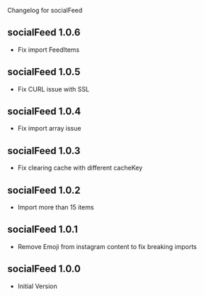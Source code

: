 Changelog for socialFeed

socialFeed 1.0.6
---------------------------------
+ Fix import FeedItems


socialFeed 1.0.5
---------------------------------
+ Fix CURL issue with SSL


socialFeed 1.0.4
---------------------------------
+ Fix import array issue


socialFeed 1.0.3
---------------------------------
+ Fix clearing cache with different cacheKey


socialFeed 1.0.2
---------------------------------
+ Import more than 15 items


socialFeed 1.0.1
---------------------------------
+ Remove Emoji from instagram content to fix breaking imports


socialFeed 1.0.0
---------------------------------
+ Initial Version
